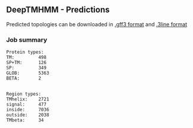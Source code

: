 ## DeepTMHMM - Predictions
Predicted topologies can be downloaded in [.gff3 format](TMRs.gff3) and [.3line format](predicted_topologies.3line)
### Job summary
```
Protein types:
TM:			498
SP+TM:		126
SP:			349
GLOB:		5363
BETA:		2


Region types:
TMhelix:	2721
signal:		477
inside:		7036
outside:	2038
TMbeta:		34
```
